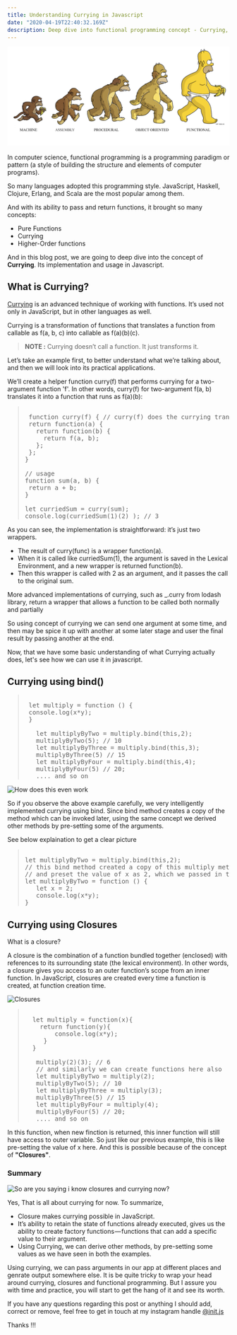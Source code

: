 ```yaml
---
title: Understanding Currying in Javascript
date: "2020-04-19T22:40:32.169Z"
description: Deep dive into functional programming concept - Currying, know its implementation and use in Javascript
---
```




![evolution of funcrtional programming image](./functional_evolution.png)

In computer science, functional programming is a programming paradigm or pattern (a style of building the structure and elements of computer programs).

So many languages adopted this programming style. JavaScript, Haskell, Clojure, Erlang, and Scala are the most popular among them.


And with its ability to pass and return functions, it brought so many concepts:
- Pure Functions
- Currying
- Higher-Order functions

And in this blog post, we are going to deep dive into the concept of **Currying**.
Its implementation and usage in Javascript.

## What is Currying?

[Currying](https://en.wikipedia.org/wiki/Currying) is an advanced technique of working with functions. It’s used not only in JavaScript, but in other languages as well.

Currying is a transformation of functions that translates a function from callable as f(a, b, c) into callable as f(a)(b)(c).

> **NOTE :** Currying doesn’t call a function. It just transforms it. 

 Let’s take an example first, to better understand what we’re talking about, and then we will look into its practical applications.

We’ll create a helper function curry(f) that performs currying for a two-argument function 'f'. In other words, curry(f) for two-argument f(a, b) translates it into a function that runs as f(a)(b):


  
>  <pre> 
>  function curry(f) { // curry(f) does the currying transform   
>  return function(a) {   
>    return function(b) {   
>      return f(a, b);   
>    };   
>  };   
>}   
>   
>// usage   
>function sum(a, b) {   
>  return a + b;   
>}   
>   
>let curriedSum = curry(sum);   
>console.log(curriedSum(1)(2) ); // 3   
> </pre>


As you can see, the implementation is straightforward: it’s just two wrappers.

- The result of curry(func) is a wrapper function(a).
- When it is called like curriedSum(1), the argument is saved in the Lexical Environment, and a  new wrapper is returned function(b).
- Then this wrapper is called with 2 as an argument, and it passes the call to the original sum.


More advanced implementations of currying, such as _.curry from lodash library, return a wrapper that allows a function to be called both normally and partially

So using concept of currying we can send one argument at some time, and then may be spice it up with another at some later stage and user the final result by passing another at the end.

Now, that we have some basic understanding of what Currying actually does, let's see how we can use it in javascript.


## Currying using bind()


> <pre>   
>  let multiply = function () {   
>  console.log(x*y);     
>  }   
>    
>    let multiplyByTwo = multiply.bind(this,2);   
>    multiplyByTwo(5); // 10    
>    let multiplyByThree = multiply.bind(this,3);   
>    multiplyByThree(5) // 15   
>    let multiplyByFour = multiply.bind(this,4);    
>    multiplyByFour(5) // 20;    
>    .... and so on   
> </pre>   

![How does this even work](https://i.imgflip.com/3x9d11.jpg)

So if you observe the above example carefully, we very intelligently implemented currying using bind.
Since bind method creates a copy of the method which can be invoked later, using the same concept we derived other methods by pre-setting some of the arguments.

See below explaination to get a clear picture

> <pre>   
> let multiplyByTwo = multiply.bind(this,2);      
> // this bind method created a copy of this multiply method
> // and preset the value of x as 2, which we passed in the argument.
> let multiplyByTwo = function () {   
>    let x = 2;   
>    console.log(x*y);   
> }   
> </pre>   

## Currying using Closures

What is a closure?

A closure is the combination of a function bundled together (enclosed) with references to its surrounding state (the lexical environment). In other words, a closure gives you access to an outer function’s scope from an inner function. In JavaScript, closures are created every time a function is created, at function creation time.


![Closures](https://i.imgflip.com/3x99gz.jpg)


> <pre>   
>   let multiply = function(x){
>     return function(y){
>         console.log(x*y);
>      }
>   }
> 
>    multiply(2)(3); // 6
>    // and similarly we can create functions here also
>    let multiplyByTwo = multiply(2);   
>    multiplyByTwo(5); // 10    
>    let multiplyByThree = multiply(3);   
>    multiplyByThree(5) // 15   
>    let multiplyByFour = multiply(4);    
>    multiplyByFour(5) // 20;    
>    .... and so on   
> </pre>  

In this function, when new finction is returned, this inner function will still have access to outer variable. So just like our previous example, this is like pre-setting the value of x here.
And this is possible because of the concept of **"Closures"**.




### Summary


![So are you saying i know closures and currying now?](https://i.imgflip.com/3x9d8k.jpg)

Yes, That is all about currying for now.
To summarize,

 - Closure makes currying possible in JavaScript.
 - It’s ability to retain the state of functions already executed, gives us the ability to create factory functions — functions that can add a specific value to their argument.
 - Using Currying, we can derive other methods, by pre-setting some values as we have seen in both the examples.


  Using currying, we can pass arguments in our app at different places and genrate output somewhere else. It is be quite tricky to wrap your head around currying, closures and functional programming. But I assure you with time and practice, you will start to get the hang of it and see its worth.


If you have any questions regarding this post or anything I should add, correct or remove, feel free to get in touch at my instagram handle [@init.js](https://www.instagram.com/init.js/)

Thanks !!!